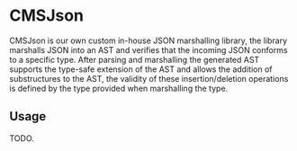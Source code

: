 # CMSJson

CMSJson is our own custom in-house JSON marshalling library, the library marshalls JSON into an AST and verifies that the incoming JSON conforms to a specific type. After parsing and marshalling the generated AST supports the type-safe extension of the AST and allows the addition of substructures to the AST, the validity of these insertion/deletion operations is defined by the type provided when marshalling the type. 

## Usage
TODO.